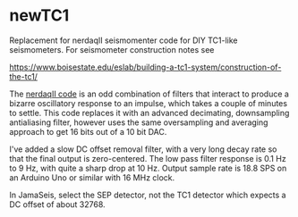 # newTC1
Replacement for nerdaqII seismomenter code for DIY TC1-like seismometers. For seismometer construction notes see 

https://www.boisestate.edu/eslab/building-a-tc1-system/construction-of-the-tc1/

The [nerdaqII code](https://github.com/brianxfury/Low-Cost-Arduino-based-Seismometer-Project/tree/master) is an odd combination of filters that interact to produce a bizarre oscillatory response to an impulse, which takes a couple of minutes to settle. This code replaces it with an advanced decimating, downsampling antialiasing filter, however uses the same oversampling and averaging approach to get 16 bits out of a 10 bit DAC.

I've added a slow DC offset removal filter, with a very long decay rate so that the final output is zero-centered. The low pass filter response is 0.1 Hz to 9 Hz, with quite a sharp drop at 10 Hz. Output sample rate is 18.8 SPS on an Arduino Uno or similar with 16 MHz clock.
 
In JamaSeis, select the SEP detector, not the TC1 detector which expects a DC offset of about 32768.
